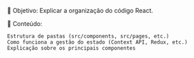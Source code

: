 📌 Objetivo: Explicar a organização do código React.

📜 Conteúdo:

    Estrutura de pastas (src/components, src/pages, etc.)
    Como funciona a gestão do estado (Context API, Redux, etc.)
    Explicação sobre os principais componentes
